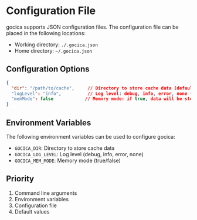 # Configuration File

gocica supports JSON configuration files. The configuration file can be placed in the following locations:

- Working directory: `./.gocica.json`
- Home directory: `~/.gocica.json`

## Configuration Options

```json
{
  "dir": "/path/to/cache",     // Directory to store cache data (default: OS-specific cache directory)
  "logLevel": "info",          // Log level: debug, info, error, none (default: info)
  "memMode": false            // Memory mode: if true, data will be stored only in memory (default: false)
}
```

## Environment Variables

The following environment variables can be used to configure gocica:

- `GOCICA_DIR`: Directory to store cache data
- `GOCICA_LOG_LEVEL`: Log level (debug, info, error, none)
- `GOCICA_MEM_MODE`: Memory mode (true/false)

## Priority

1. Command line arguments
2. Environment variables
3. Configuration file
4. Default values